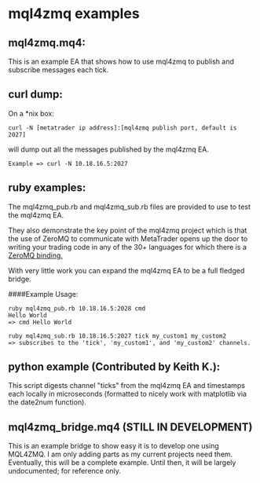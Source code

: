 # mql4zmq examples	
## mql4zmq.mq4:

This is an example EA that shows how to use mql4zmq to publish and subscribe messages each tick.

## curl dump:
On a *nix box:

	curl -N [metatrader ip address]:[mql4zmq publish port, default is 2027]

will dump out all the messages published by the mql4zmq EA. 

	Example => curl -N 10.18.16.5:2027

## ruby examples:
The mql4zmq_pub.rb and mql4zmq_sub.rb files are provided to use to test the mql4zmq EA. 

They also demonstrate the key point of the mql4zmq project which is that the use of ZeroMQ to communicate with
MetaTrader opens up the door to writing your trading code in any of the 30+ languages for which there is a [ZeroMQ binding.](http://www.zeromq.org/bindings:_start "ZeroMQ language bindings.")

With very little work you can expand the mql4zmq EA to be a full fledged bridge. 

####Example Usage:

	ruby mql4zmq_pub.rb 10.18.16.5:2028 cmd
	Hello World
	=> cmd Hello World

	ruby mql4zmq_sub.rb 10.18.16.5:2027 tick my_custom1 my_custom2
	=> subscribes to the 'tick', 'my_custom1', and 'my_custom2' channels.

## python example (Contributed by Keith K.):
This script digests channel "ticks" from the mql4zmq EA and timestamps each locally 
in microseconds (formatted to nicely work with matplotlib via the date2num function).

## mql4zmq_bridge.mq4 (STILL IN DEVELOPMENT)
This is an example bridge to show easy it is to develop one using MQL4ZMQ. I am only adding parts
as my current projects need them. Eventually, this will be a complete example. Until then, it will
be largely undocumented; for reference only.